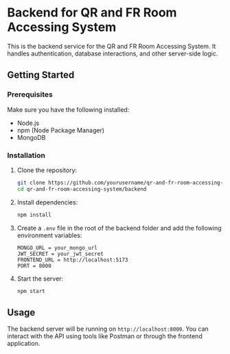 # Backend for QR and FR Room Accessing System

This is the backend service for the QR and FR Room Accessing System. It handles authentication, database interactions, and other server-side logic.

## Getting Started

### Prerequisites

Make sure you have the following installed:
- Node.js
- npm (Node Package Manager)
- MongoDB

### Installation

1. Clone the repository:
    ```sh
    git clone https://github.com/yourusername/qr-and-fr-room-accessing-system.git
    cd qr-and-fr-room-accessing-system/backend
    ```

2. Install dependencies:
    ```sh
    npm install
    ```

3. Create a `.env` file in the root of the backend folder and add the following environment variables:
    ```env
    MONGO_URL = your_mongo_url
    JWT_SECRET = your_jwt_secret
    FRONTEND_URL = http://localhost:5173
    PORT = 8000
    ```

4. Start the server:
    ```sh
    npm start
    ```

## Usage

The backend server will be running on `http://localhost:8000`. You can interact with the API using tools like Postman or through the frontend application.


